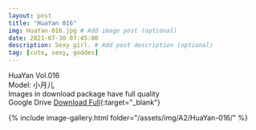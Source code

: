 ```yaml
---
layout: post
title: "HuaYan 016"
img: HuaYan-016.jpg # Add image post (optional)
date: 2021-07-30 07:45:00
description: Sexy girl. # Add post description (optional)
tag: [cute, sexy, goddes]
---
```

HuaYan Vol.016  
Model: 小月儿  
Images in download package have full quality                    
Google Drive [Download Full](http://gestyy.com/eoAHeH){:target="_blank"}

{% include image-gallery.html folder="/assets/img/A2/HuaYan-016/" %}
